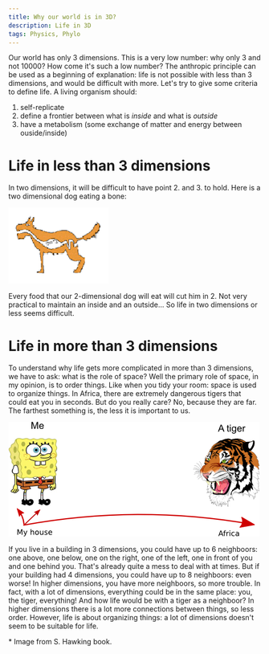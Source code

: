 ```yaml
---
title: Why our world is in 3D?
description: Life in 3D
tags: Physics, Phylo
---
```


Our world has only 3 dimensions.
This is a very low number: why only 3 and not 10000?
How come it's such a low number?
The anthropic principle can be used as a beginning of explanation: life is not possible with less than 3 dimensions, and would be difficult with more.
Let's try to give some criteria to define life.
A living organism should:

1. self-replicate
2. define a frontier between what is *inside* and what is *outside*
3. have a metabolism (some exchange of matter and energy between ouside/inside)

# Life in less than 3 dimensions

In two dimensions, it will be difficult to have point 2. and 3. to hold.
Here is a two dimensional dog eating a bone:

![A two-dimensional dog*](/images/dog.png)

Every food that our 2-dimensional dog will eat will cut him in 2.
Not very practical to maintain an inside and an outside...
So life in two dimensions or less seems difficult.

# Life in more than 3 dimensions

To understand why life gets more complicated in more than 3 dimensions, we have to ask: what is the role of space?
Well the primary role of space, in my opinion, is to order things.
Like when you tidy your room: space is used to organize things.
In Africa, there are extremely dangerous tigers that could eat you in seconds.
But do you really care?
No, because they are far.
The farthest something is, the less it is important to us.

![Me and a dangerous tiger](/images/tiger.png)

If you live in a building in 3 dimensions, you could have up to 6 neighboors: one above, one below, one on the right, one of the left, one in front of you and one behind you.
That's already quite a mess to deal with at times.
But if your building had 4 dimensions, you could have up to 8 neighboors: even worse!
In higher dimensions, you have more neighboors, so more trouble.
In fact, with a lot of dimensions, everything could be in the same place: you, the tiger, everything!
And how life would be with a tiger as a neighboor?
In higher dimensions there is a lot more connections between things, so less order.
However, life is about organizing things: a lot of dimensions doesn't seem to be suitable for life.
    
    
\* Image from S. Hawking book.

